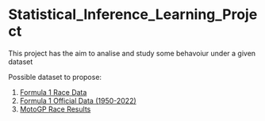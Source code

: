 # Statistical_Inference_Learning_Project
This project has the aim to analise and study some behavoiur under a given dataset

Possible dataset to propose:
1. [Formula 1 Race Data](https://www.kaggle.com/datasets/cbhavik/formula-1-ml-classifier)
2. [Formula 1 Official Data (1950-2022)](https://www.kaggle.com/datasets/debashish311601/formula-1-official-data-19502022)
3. [MotoGP Race Results](https://www.kaggle.com/datasets/amalsalilan/motogpresultdataset)
   
